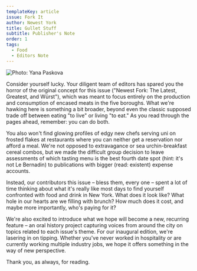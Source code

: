 ```yaml
---
templateKey: article
issue: Fork It
author: Newest York
title: Gullet Stuff
subtitle: Publisher's Note
order: 1
tags:
  - Food
  - Editors Note
---
```

![Photo: Yana Paskova](/img/pubnote.jpg)

Consider yourself lucky. Your diligent team of editors has spared you the horror of the original concept for this issue ("Newest Fork: The Latest, Greatest, and Würst"), which was meant to focus entirely on the production and consumption of encased meats in the five boroughs. What we're hawking here is something a bit broader, beyond even the classic supposed trade off between eating "to live" or living "to eat." As you read through the pages ahead, remember: you can do both.

You also won't find glowing profiles of edgy new chefs serving uni on frosted flakes at restaurants where you can neither get a reservation nor afford a meal. We're not opposed to extravagance or sea urchin-breakfast cereal combos, but we made the difficult group decision to leave assessments of which tasting menu is the best fourth date spot (hint: it's not Le Bernadin) to publications with bigger (read: existent) expense accounts.

Instead, our contributors this issue – bless them, every one – spent a lot of time thinking about what it's really like most days to find yourself confronted with food and drink in New York. What does it look like? What hole in our hearts are we filling with brunch? How much does it cost, and maybe more importantly, who's paying for it?

We're also excited to introduce what we hope will become a new, recurring feature – an oral history project capturing voices from around the city on topics related to each issue's theme. For our inaugural edition, we're lasering in on tipping. Whether you've never worked in hospitality or are currently working multiple industry jobs, we hope it offers something in the way of new perspective.

Thank you, as always, for reading.
